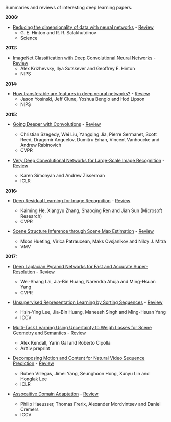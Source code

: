 Summaries and reviews of interesting deep learning papers. 

**2006:**

* [Reducing the dimensionality of data with neural networks](http://www.cs.toronto.edu/%7Ehinton/science.pdf) - [Review](reviews/autoencoders.md)
  * G. E. Hinton and R. R. Salakhutdinov
  * Science

**2012:**

* [ImageNet Classification with Deep Convolutional
Neural Networks](http://papers.nips.cc/paper/4824-imagenet-classification-with-deep-convolutional-neural-networks.pdf) - [Review](reviews/alexnet.md)
  * Alex Krizhevsky, Ilya Sutskever and Geoffrey E. Hinton
  * NIPS

**2014:**

* [How transferable are features in deep neural
networks?](http://papers.nips.cc/paper/5347-how-transferable-are-features-in-deep-neural-networks.pdf) - [Review](reviews/transferability.md)
  * Jason Yosinski, Jeff Clune, Yoshua Bengio and Hod Lipson
  * NIPS

**2015:**

* [Going Deeper with Convolutions](http://www.cv-foundation.org/openaccess/content_cvpr_2015/papers/Szegedy_Going_Deeper_With_2015_CVPR_paper.pdf) - [Review](reviews/googlenet.md)
  * Christian Szegedy, Wei Liu, Yangqing Jia, Pierre Sermanet, Scott Reed, Dragomir Anguelov, Dumitru Erhan, Vincent Vanhoucke and Andrew Rabinovich
  * CVPR

* [Very Deep Convolutional Networks for Large-Scale Image Recognition](https://arxiv.org/pdf/1409.1556.pdf) - [Review](reviews/vggnet.md)
  * Karen Simonyan and Andrew Zisserman
  * ICLR

**2016:**

* [Deep Residual Learning for Image Recognition](https://www.cv-foundation.org/openaccess/content_cvpr_2016/papers/He_Deep_Residual_Learning_CVPR_2016_paper.pdf) - [Review](reviews/resnet.md)
  * Kaiming He, Xiangyu Zhang, Shaoqing Ren and Jian Sun (Microsoft Research)
  * CVPR

* [Scene Structure Inference through Scene Map Estimation](http://geometry.cs.ucl.ac.uk/projects/2016/scenemap/paper_docs/scenemap.pdf) - [Review](reviews/scene-map.md)
  * Moos Hueting, Virica Patraucean, Maks Ovsjanikov and Niloy J. Mitra
  * VMV
 
 **2017:**

* [Deep Laplacian Pyramid Networks for Fast and Accurate Super-Resolution](http://vllab1.ucmerced.edu/~wlai24/LapSRN/papers/cvpr17_LapSRN.pdf) - [Review](reviews/lap-srn.md)
  * Wei-Shang Lai, Jia-Bin Huang, Narendra Ahuja and Ming-Hsuan Yang
  * CVPR
 
* [Unsupervised Representation Learning by Sorting Sequences](http://vllab1.ucmerced.edu/~hylee/publication/ICCV17_OPN.pdf) - [Review](reviews/unsupervised-seq-sort.md)
   * Hsin-Ying Lee, Jia-Bin Huang, Maneesh Singh and Ming-Hsuan Yang
   * ICCV

* [Multi-Task Learning Using Uncertainty to Weigh
Losses for Scene Geometry and Semantics](https://arxiv.org/pdf/1705.07115.pdf) - [Review](reviews/multi-task-learning.md)
    * Alex Kendall, Yarin Gal and Roberto Cipolla
    * ArXiv preprint

* [Decomposing Motion and Content for Natural Video Sequence Prediction](https://openreview.net/pdf?id=rkEFLFqee) - [Review](reviews/decompose-motion-content.md)
    * Ruben Villegas, Jimei Yang, Seunghoon Hong, Xunyu Lin and Honglak Lee
    * ICLR

* [Assocaitive Domain Adaptation]() - [Review](reviews/assoc-domain-adaptation.md)
    * Philip Haeusser, Thomas Frerix, Alexander Mordvintsev and Daniel Cremers
    * ICCV